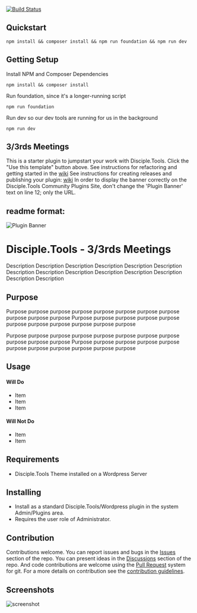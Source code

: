 [![Build Status](https://travis-ci.com/TheCodeZone/disciple-tools-three-thirds.svg?branch=master)](https://travis-ci.com/TheCodeZone/disciple-tools-three-thirds)

## Quickstart

```
npm install && composer install && npm run foundation && npm run dev
```

## Getting Setup

Install NPM and Composer Dependencies
```
npm install && composer install
```


Run foundation, since it's a longer-running script
```
npm run foundation
```

Run dev so our dev tools are running for us in the background
```
npm run dev
```


## 3/3rds Meetings
This is a starter plugin to jumpstart your work with Disciple.Tools.
Click the "Use this template" button above.
See instructions for refactoring and getting started in the [wiki](https://github.com/TheCodeZone/disciple-tools-three-thirds/wiki)
See instructions for creating releases and publishing your plugin: [wiki](https://github.com/TheCodeZone/disciple-tools-three-thirds/wiki)
In order to display the banner correctly on the Disciple.Tools Community Plugins Site, don't change the 'Plugin Banner' text on line 12; only the URL.

## readme format:

![Plugin Banner](https://raw.githubusercontent.com/TheCodeZone/disciple-tools-three-thirds/b30402d97895e3f911efcb47fb8f29ccd1eb92e5/documentation/banner.png)

# Disciple.Tools - 3/3rds Meetings

Description Description Description Description Description Description Description
Description Description Description Description Description Description Description

## Purpose

Purpose purpose purpose purpose purpose purpose purpose purpose purpose purpose purpose
Purpose purpose purpose purpose purpose purpose purpose purpose purpose purpose purpose

Purpose purpose purpose purpose purpose purpose purpose purpose purpose purpose purpose
Purpose purpose purpose purpose purpose purpose purpose purpose purpose purpose purpose

## Usage

#### Will Do

- Item
- Item
- Item

#### Will Not Do

- Item
- Item

## Requirements

- Disciple.Tools Theme installed on a Wordpress Server

## Installing

- Install as a standard Disciple.Tools/Wordpress plugin in the system Admin/Plugins area.
- Requires the user role of Administrator.

## Contribution

Contributions welcome. You can report issues and bugs in the
[Issues](https://github.com/TheCodeZone/disciple-tools-three-thirds/issues) section of the repo. You can present ideas
in the [Discussions](https://github.com/TheCodeZone/disciple-tools-three-thirds/discussions) section of the repo. And
code contributions are welcome using the [Pull Request](https://github.com/TheCodeZone/disciple-tools-three-thirds/pulls)
system for git. For a more details on contribution see the
[contribution guidelines](https://github.com/TheCodeZone/disciple-tools-three-thirds/blob/master/CONTRIBUTING.md).


## Screenshots

![screenshot](documentation/community/starter-banners/banner-blue-green.png)
